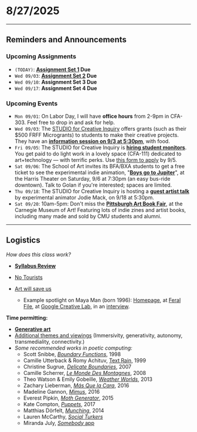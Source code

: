 # 8/27/2025


---

## Reminders and Announcements

### Upcoming Assignments

* `(TODAY)`: **[**Assignment Set 1**](../assignments/assignment_1.md) Due**
* `Wed 09/03`: **[**Assignment Set 2**](../assignments/assignment_2.md) Due**
* `Wed 09/10`: **Assignment Set 3 Due**
* `Wed 09/17`: **Assignment Set 4 Due**

### Upcoming Events

* `Mon 09/01`: On Labor Day, I will have **office hours** from 2-9pm in CFA-303. Feel free to drop in and ask for help.
* `Wed 09/03`: The [STUDIO for Creative Inquiry](https://studioforcreativeinquiry.org/)  offers grants (such as their $500 FRFF Microgrants) to students to make their creative projects. They have an [**information session on 9/3 at 5:30pm**](https://studioforcreativeinquiry.org/events/dropin25), with food.
* `Fri 09/05`: The STUDIO for Creative Inquiry is [**hiring student monitors**](https://www.instagram.com/p/DN1R91u3u2h/). You get paid to do light work in a lovely space (CFA-111) dedicated to art+technology — with terrific perks. Use [this form to apply](https://tinyurl.com/sfcimonitor25) by 9/5.
* `Sat 09/06`: The School of Art invites its BFA/BXA students to get a free ticket to see the experimental indie animation, "[**Boys go to Jupiter**](https://trustarts.org/production/103175/boys-go-to-jupiter)", at the Harris Theater on Saturday, 9/6 at 7:30pm (an easy bus-ride downtown). Talk to Golan if you're interested; spaces are limited.
* `Thu 09/18`: The STUDIO for Creative Inquiry is hosting a [**guest artist talk**](https://studioforcreativeinquiry.org/events/jodiemack25) by experimental animator Jodie Mack, on 9/18 at 5:30pm. 
* `Sat 09/20`: 10am-5pm: Don't miss the [**Pittsburgh Art Book Fair**](https://carnegieart.org/event/pittsburgh-art-book-fair-2025/), at the Carnegie Museum of Art! Featuring lots of indie zines and artist books, including many made and sold by CMU students and alumni.

---


## Logistics

*How does this class work?*

* [**Syllabus Review**](../syllabus/60-212_syllabus_fall2025.md)
* [No Tourists](../../2024/daily_notes/images/0826/no-tourists.jpg) 
* [Art will save us](../../2024/daily_notes/images/0826/maeda_nyt.jpg)



  * Example spotlight on Maya Man (born 1996): [Homepage](https://mayaontheinter.net/), at [Feral File](https://feralfile.com/explore/artists/maya-man-75d), at [Google Creative Lab](https://experiments.withgoogle.com/billtjonesai), in an [interview](https://verse.works/journal/in-conversation-with-maya-man-im-feeling-lucky-2).


**Time permitting:**

* [**Generative art**](https://github.com/golanlevin/60-120/blob/main/2025/lectures/creative_code/readme.md)
* [Additional themes and viewings](https://courses.ideate.cmu.edu/60-212/s2022/daily-notes/01-19-hello/themes-and-viewings/) (Immersivity, generativity, autonomy, transmediality, connectivity.)
* *Some recommended works in poetic computing:*
	* Scott Snibbe, [*Boundary Functions*](https://www.snibbe.com/digital-art#/projects/interactive/boundaryfunctions/), 1998
	* Camille Utterback & Romy Achituv, [Text Rain](https://www.youtube.com/watch?v=f_u3sSffS78), 1999
	* Christine Sugrue, [*Delicate Boundaries*](http://csugrue.com/delicateboundaries/), 2007
	* Camille Scherrer, [*Le Monde Des Montagnes*](https://vimeo.com/49153795), 2008
	* Theo Watson & Emily Gobeille, [*Weather Worlds*](http://design-io.com/projects/WeatherWorlds/), 2013
	* Zachary Lieberman, [*Más Que la Cara*](https://vimeo.com/211271693), 2016
	* Madeline Gannon, [*Mimus*](https://atonaton.com/mimus/), 2016
	* Everest Pipkin, [*Moth Generator*](https://twitter.com/mothgenerator), 2015
	* Kate Compton, [*Puppets*](http://www.galaxykate.com/apps/unpublic/puppet/index.html), 2017
	* Matthias Dörfelt, [*Munching*](https://www.mokafolio.de/works/Munching), 2014
	* Lauren McCarthy, [*Social Turkers*](http://lauren-mccarthy.com/Social-Turkers)
	* Miranda July, [*Somebody* app](https://vimeo.com/105256055)
